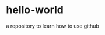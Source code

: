 # hello-world
a repository to learn how to use github
<!-- Essa  é uma mensagem para que se prove a funcionalidade dos branchs on the github plataform -->
